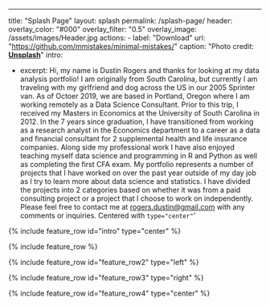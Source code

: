 ---
title: "Splash Page"
layout: splash
permalink: /splash-page/
header:
  overlay_color: "#000"
  overlay_filter: "0.5"
  overlay_image: /assets/images/Header.jpg
  actions:
    - label: "Download"
      url: "https://github.com/mmistakes/minimal-mistakes/"
  caption: "Photo credit: [**Unsplash**](https://unsplash.com)"
intro: 
  - excerpt: Hi, my name is Dustin Rogers and thanks for looking at my  data analysis portfolio! I am originally from South Carolina, but currently I am traveling with my girlfriend and dog across the US in our 2005 Sprinter van. As of Octoer 2019, we are based in Portland, Oregon where I am working remotely as a Data Science Consultant. Prior to this trip, I received my Masters in Economics at the University of South Carolina in 2012. In the 7 years since graduation, I have transitioned from working as a research analyst in the Economics department to a career as a data and financial consultant for 2 supplemental health and life insurance companies. Along side my professional work I have also enjoyed teaching myself data science and programming in R and Python as well as completing the first CFA exam. My portfolio represents a number of projects that I have worked on over the past year outside of my day job as I try to learn more about data science and statistics. I have divided the projects into 2 categories based on whether it was from a paid consulting project or a project that I choose to work on independently. Please feel free to contact me at <rogers.dustin@gmail.com> with any comments or inquiries.    Centered with `type="center"`'

{% include feature_row id="intro" type="center" %}

{% include feature_row %}

{% include feature_row id="feature_row2" type="left" %}

{% include feature_row id="feature_row3" type="right" %}

{% include feature_row id="feature_row4" type="center" %}

